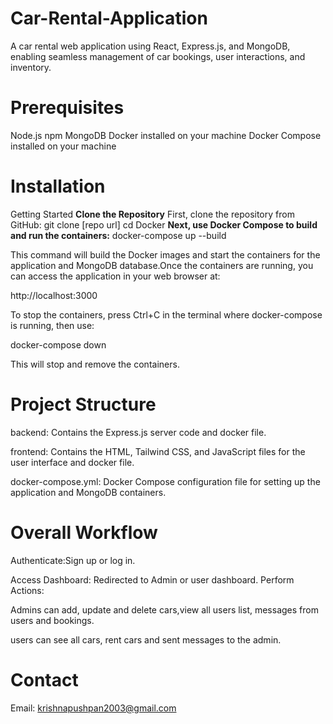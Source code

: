 # Car-Rental-Application
A car rental web application using React, Express.js, and MongoDB, enabling seamless management of car bookings, user interactions, and inventory.
# Prerequisites
Node.js 
npm 
MongoDB 
Docker installed on your machine
Docker Compose installed on your machine
# Installation
Getting Started
**Clone the Repository**
  First, clone the repository from GitHub: git clone [repo url] cd Docker
**Next, use Docker Compose to build and run the containers:**
  docker-compose up --build

This command will build the Docker images and start the containers for the application and MongoDB database.Once the containers are running, you can access the application in your web browser at:

http://localhost:3000

To stop the containers, press Ctrl+C in the terminal where docker-compose is running, then use:

docker-compose down

This will stop and remove the containers.
# Project Structure
backend: Contains the Express.js server code and docker file.

frontend: Contains the HTML, Tailwind CSS, and JavaScript files for the user interface and docker file.

docker-compose.yml: Docker Compose configuration file for setting up the application and MongoDB containers.

# Overall Workflow
Authenticate:Sign up or log in.

Access Dashboard: Redirected to Admin or user dashboard.
Perform Actions:

Admins can add, update and delete cars,view all users list, messages from users and bookings.

users can see all cars, rent cars and sent messages to the admin.
# Contact
Email: krishnapushpan2003@gmail.com
